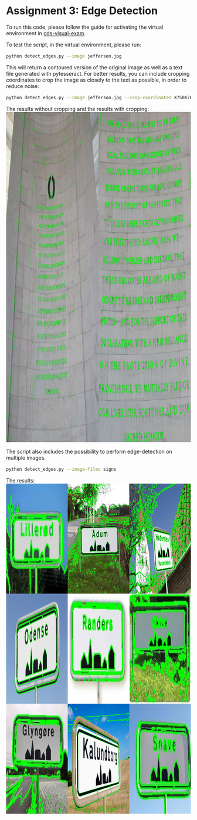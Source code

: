 # Assignment 3: Edge Detection

To run this code, please follow the guide for activating the virtual environment in [cds-visual-exam](https://github.com/Guscode/cds-visual-exam).

To test the script, in the virtual environment, please run:
```bash
python detect_edges.py --image jefferson.jpg
```
This will return a contoured version of the original image as well as a text file generated with pytesseract.
For better results, you can include cropping coordinates to crop the image as closely to the text as possible, in order to reduce noise:
```bash
python detect_edges.py --image jefferson.jpg --crop-coordinates X750X700Y750Y1150
```

The results without cropping and the results with cropping:
<a href="https://github.com/Guscode/cds-visual-exam-2021">
    <img src="/Assignment_3/results/jeffersons.png" alt="Logo" width="1100" height="900">
</a>

The script also includes the possibility to perform edge-detection on multiple images.
```bash
python detect_edges.py --image-files signs
```
The results:
<a href="https://github.com/Guscode/cds-visual-exam-2021">
    <img src="/Assignment_3/results/city_signs.png" alt="Logo" width="900" height="900">
</a>



